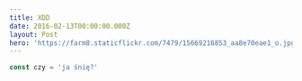```yaml
---
title: XDD
date: 2016-02-13T00:00:00.000Z
layout: Post
hero: 'https://farm8.staticflickr.com/7479/15669216853_aa8e70eae1_o.jpg'
---
```

```js
const czy = 'ja śnię?'
```

